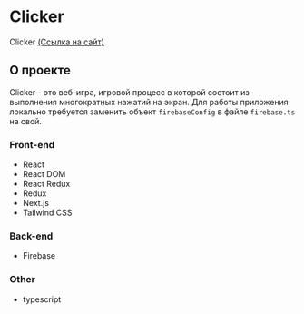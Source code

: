 # Clicker

Clicker [(Ссылка на сайт)](https://clicker-fawn.vercel.app/)

## О проекте

Clicker - это веб-игра, игровой процесс в которой состоит из выполнения многократных нажатий на экран. Для работы приложения локально требуется заменить объект `firebaseConfig` в файле `firebase.ts` на свой.

### Front-end

- React
- React DOM
- React Redux
- Redux
- Next.js
- Tailwind CSS

### Back-end

- Firebase

### Other

- typescript
